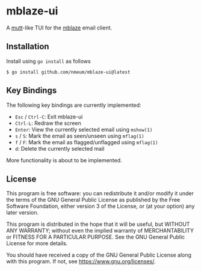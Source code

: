 # mblaze-ui

A [mutt][mutt web]-like TUI for the [mblaze][mblaze github] email client.

## Installation

Install using `go install` as follows

    $ go install github.com/nmeum/mblaze-ui@latest

## Key Bindings

The following key bindings are currently implemented:

* `Esc` / `Ctrl-C`: Exit mblaze-ui
* `Ctrl-L`: Redraw the screen
* `Enter`: View the currently selected email using `mshow(1)`
* `s` / `S`: Mark the email as seen/unseen using `mflag(1)`
* `f` / `F`: Mark the email as flagged/unflagged using `mflag(1)`
* `d`: Delete the currently selected mail

More functionality is about to be implemented.

## License

This program is free software: you can redistribute it and/or modify it
under the terms of the GNU General Public License as published by the
Free Software Foundation, either version 3 of the License, or (at your
option) any later version.

This program is distributed in the hope that it will be useful, but
WITHOUT ANY WARRANTY; without even the implied warranty of
MERCHANTABILITY or FITNESS FOR A PARTICULAR PURPOSE. See the GNU General
Public License for more details.

You should have received a copy of the GNU General Public License along
with this program. If not, see <https://www.gnu.org/licenses/>.

[mutt web]: http://www.mutt.org
[mblaze github]: https://github.com/leahneukirchen/mblaze
